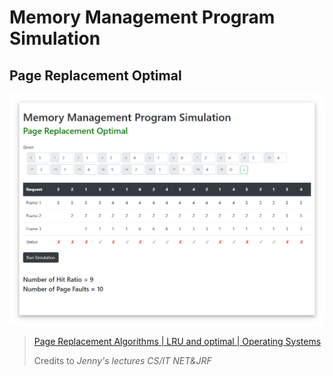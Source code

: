 # Memory Management Program Simulation  
## Page Replacement Optimal  
  
<img src="review/optimal.png">  
  
<blockquote className="blockquote text-right">  
	<p className="mb-0"><a href="https://www.youtube.com/watch?v=DXU7SqsYDvg&t=821s">Page Replacement Algorithms | LRU and optimal | Operating Systems</a></p>   
	<footer className="blockquote-footer">Credits to <cite title="Source Title">Jenny's lectures CS/IT NET&JRF</cite></footer>  
</blockquote>  
 
<br/><br/>

